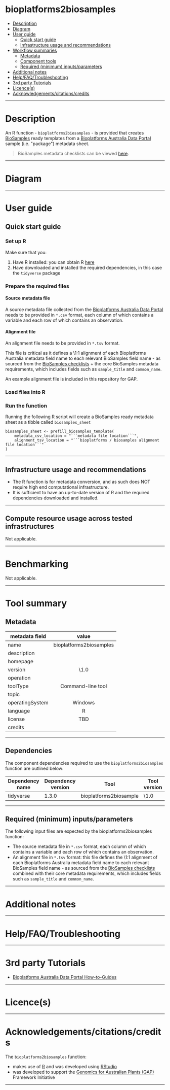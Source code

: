 bioplatforms2biosamples
===========

  - [Description](#description)
  - [Diagram](#diagram)
  - [User guide](#user-guide)
      - [Quick start guide](#quick-start-guide)
      - [Infrastructure usage and
        recommendations](#infrastructure-usage-and-recommendations)
  - [Workflow summaries](#workflow-summaries)
      - [Metadata](#metadata)
      - [Component tools](#component-tools)
      - [Required (minimum)
        inputs/parameters](#required-minimum-inputsparameters)
  - [Additional notes](#additional-notes)
  - [Help/FAQ/Troubleshooting](#helpfaqtroubleshooting)
  - [3rd party Tutorials](#3rd-party-tutorials)
  - [Licence(s)](#licences)
  - [Acknowledgements/citations/credits](#acknowledgementscitationscredits)

---

# Description

An R function - ```bioplatforms2biosamples``` - is provided that creates [BioSamples](https://www.ebi.ac.uk/biosamples/) ready templates from a  [Bioplatforms Australia Data Portal](https://data.bioplatforms.com/) sample (i.e. "package") metadata sheet.

> BioSamples metadata checklists can be viewed [here](https://www.ebi.ac.uk/ena/browser/checklists).

---

# Diagram

---

# User guide

## Quick start guide

### Set up R

Make sure that you:

1. Have R installed: you can obtain R [here]()
2. Have downloaded and installed the required dependencies, in this case the ```tidyverse``` package

### Prepare the required files

#### Source metadata file

A source metadata file collected from the [Bioplatforms Australia Data Portal](https://data.bioplatforms.com/) needs to be provided in ```*.csv``` format, each column of which contains a variable and each row of which contains an observation.

#### Alignment file

An alignment file needs to be provided in ```*.tsv``` format.

This file is critical as it defines a \1:1 alignment of each Bioplatforms Australia metadata field name to each relevant BioSamples field name - as sourced from the [BioSamples checklists](https://www.ebi.ac.uk/ena/browser/checklists) + the core BioSamples metadata requirements, which includes fields such as ```sample_title``` and ```common_name```.

An example alignment file is included in this repository for GAP.

### Load files into R



### Run the function

Running the following R script will create a BioSamples ready metadata sheet as a tibble called ```biosamples_sheet```

	biosamples_sheet <- prefill_biosamples_template(
		metadata_csv_location = "```metadata file location```",
		alignment_tsv_location = "```bioplatforms / biosamples alignment file location```"
	)

---

## Infrastructure usage and recommendations

- The R function is for metadata conversion, and as such does NOT require high end computational infrastructure.
- It is sufficient to have an up-to-date version of R and the required dependencies downloaded and installed.

---

## Compute resource usage across tested infrastructures

Not applicable.

---

# Benchmarking

Not applicable.

---

# Tool summary

## Metadata

|metadata field     | value  							|
|-------------------|:---------------------------------:|
|name				| bioplatforms2biosamples 			|
|description        | 		                  			|
|homepage           |                    				|
|version	        | \1.0	                            |
|operation			|									|
|toolType			| Command-line tool					|
|topic				|									|
|operatingSystem	| Windows							|
|language			| R									|
|license            | TBD                               |
|credits	        | 			                 		|

---

## Dependencies

The component dependencies required to use the ```bioplatforms2biosamples``` function are outlined below:

| Dependency name 		   | Dependency version 		 | Tool 						    | Tool version   |
|--------------------------|-----------------------------|----------------------------------|----------------|
|tidyverse                 |1.3.0         				 |bioplatforms2biosample			|\1.0			 |

---

## Required (minimum) inputs/parameters

The following input files are expected by the bioplatforms2biosamples function:

- The source metadata file in ```*.csv``` format, each column of which contains a variable and each row of which contains an observation.
- An alignment file in ```*.tsv``` format: this file defines the \1:1 alignment of each Bioplatforms Australia metadata field name to each relevant BioSamples field name - as sourced from the [BioSamples checklists](https://www.ebi.ac.uk/ena/browser/checklists) combined with their core metadata requirements, which includes fields such as ```sample_title``` and ```common_name```.

---

# Additional notes

---

# Help/FAQ/Troubleshooting

---

# 3rd party Tutorials 

- [Bioplatforms Australia Data Portal How-to-Guides](https://usersupport.bioplatforms.com/)

---

# Licence(s)

---

# Acknowledgements/citations/credits

The ```bioplatforms2biosamples``` function:

- makes use of [R](https://www.r-project.org/) and was developed using [RStudio](https://www.rstudio.com/)
- was developed to support the [Genomics for Australian Plants (GAP)](https://www.genomicsforaustralianplants.com/) Framework Initiative

---
